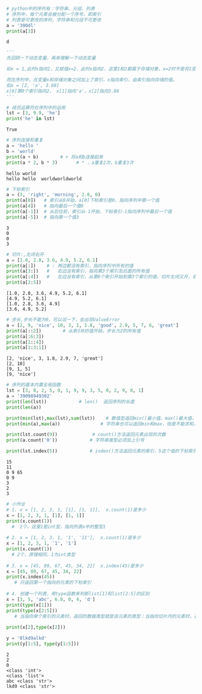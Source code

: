 ```python
# python中的序列有：字符串、元组、列表
# 序列中，每个元素会被分配一个序号，即索引
# 列表是可更改的序列，字符串和元组不可更改
a = '390dl'
print(a[3])
```

    d
    


```python
'''
先回顾一下动态变量，再来理解一下动态变量

如x = 1,此时x指向1，又赋值x=2，此时x指向2，这里1和2都属于存储对象，x=2时不是将1变成2， 而是从1指向2

而在序列中，在变量x和存储对象之间加上了索引，x指向索引，由索引指向存储的值。
如x = [2, 'a', 3.88]
x[0]第0个索引指向2， x[1]指向'a'，x[2]指向3.88
'''
```


```python
# 成员运算符在序列中的运用
lst = [3, 9.9, 'he']
print('he' in lst)
```

    True
    


```python
# 序列连接和重复
a = 'hello '
b = 'world'
print(a + b)        # + 将a和b连接起来
print(a * 2, b * 3)       # * ，a重复2次，b重复3次
```

    hello world
    hello hello  worldworldworld
    


```python
# 下标索引 
a = (3, 'right', 'morning', 2.8, 0)
print(a[0])   # 索引从0开始，a[0]下标索引是0，指向序列中第一个值
print(a[4])   # 指向最后一个值0
print(a[-1])  # 从后往前，索引从-1开始，下标索引-1指向序列中最后一个值
print(a[-5])  # 指向第一个值3
```

    3
    0
    0
    3
    


```python
# 切片:,左闭右开
a = [1.0, 2.8, 3.6, 4.9, 5.2, 6.1]
print(a[:])    # : 两边都没有索引，指向序列中所有的值
print(a[3:])   #   右边没有索引，指向第3个索引及后面的所有值
print(a[:4])   #   左边没有索引，从第0个索引开始到第3个索引的值，切片左闭又开，右边索引4不包含
print(a[2:5])  
```

    [1.0, 2.8, 3.6, 4.9, 5.2, 6.1]
    [4.9, 5.2, 6.1]
    [1.0, 2.8, 3.6, 4.9]
    [3.6, 4.9, 5.2]
    


```python
# 步长,步长不能为0，可以试一下，会出现ValueError
a = [2, 9, 'nice', 10, 3, 1, 1.8, 'good', 2.9, 5, 7, 6, 'great']
print(a[::2])        # 从索引0的值开始，步长为2的所有值
print(a[:6:3])
print(a[1::4])
print(a[1:3:1])
```

    [2, 'nice', 3, 1.8, 2.9, 7, 'great']
    [2, 10]
    [9, 1, 5]
    [9, 'nice']
    


```python
# 序列的基本内置全局函数
lst = [3, 8, 2, 5, 0, 1, 9, 9, 3, 5, 0, 2, 9, 8, 1]
a = '39098949302'
print(len(lst))            # len()  返回序列的长度
print(len(a))

print(min(lst),max(lst),sum(lst))    # 数值型返回min()最小值，max()最大值，sum()求和
print(min(a),max(a))               # 字符串也可以返回min和max，但是不能求和，因为是字符串型，不能用算术运算符

print(lst.count(9))             # count()方法返回元素出现的次数
print(a.count('0'))            # 字符串类型必须加上引号

print(lst.index(5))            # index()方法返回元素的索引，5这个值的下标索引是3，只能返回第一个下标索引
```

    15
    11
    0 9 65
    0 9
    3
    2
    3
    


```python
# 小作业
# 1. x = [1, 2, 3, 1, [1], [1, 1]],  x.count(1)是多少
x = [1, 2, 3, 1, [1], [1, 1]]
print(x.count(1))
  #  2个，这里1是int型，指向列表x中的整型1
    
# 2. x = [1, 2, 3, 1, '1', '11'],  x.count(1)是多少
x = [1, 2, 3, 1, '1', '1']
print(x.count(1))
  # 2个，原理相同，1为int类型
    
# 3. x = [45, 89, 67, 45, 34, 22]  x.index(45)是多少
x = [45, 89, 67, 45, 34, 22]
print(x.index(45))
   # 只返回第一个指向的元素的下标索引
    
# 4. 创建一个列表，用type函数来判断list[1]和list[2:5]的区别
x = [3, 5, 'abc', 6.8, 0, 4, 'd']
print(type(x[1]))
print(type(x[2:5]))
   # 当指向单个索引的元素时，返回的数据类型就是该元素的类型；当指向切片内的元素时，返回的数据类型就是变量的数据类型
    
print(x[2],type(x[2]))

y = '0lkd9alkd'
print(y[1:5], type(y[1:5]))
```

    2
    2
    0
    <class 'int'>
    <class 'list'>
    abc <class 'str'>
    lkd9 <class 'str'>
    
